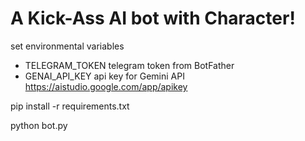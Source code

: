 # A Kick-Ass AI bot with Character!

set environmental variables 
- TELEGRAM_TOKEN    telegram token from BotFather
- GENAI_API_KEY     api key for Gemini API  https://aistudio.google.com/app/apikey 

pip install -r requirements.txt

python bot.py

